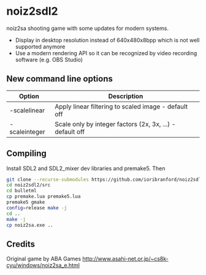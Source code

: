 # noiz2sdl2

noiz2sa shooting game with some updates for modern systems.

- Display in desktop resolution instead of 640x480x8bpp which is not well supported anymore
- Use a modern rendering API so it can be recognized by video recording software (e.g. OBS Studio)

## New command line options

| Option        | Description                                               |
| ------------- | --------------------------------------------------------- |
| -scalelinear  | Apply linear filtering to scaled image - default off      |
| -scaleinteger | Scale only by integer factors (2x, 3x, ...) - default off |

## Compiling

Install SDL2 and SDL2_mixer dev libraries and premake5. Then

```bash
git clone --recurse-submodules https://github.com/ioribranford/noiz2sdl2.git
cd noiz2sdl2/src
cd bulletml
cp premake.lua premake5.lua
premake5 gmake
config=release make -j
cd ..
make -j
cp noiz2sa.exe ..
```

## Credits

Original game by ABA Games http://www.asahi-net.or.jp/~cs8k-cyu/windows/noiz2sa_e.html
